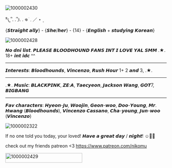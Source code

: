 ![1000002430](https://github.com/user-attachments/assets/65ff011f-971c-40de-8818-106f6cc8d542)

⁹𐔌՞. .՞𐦯. . 𖦹 ׂ 𓈒  ／ ⋆ ۪

{𝙎𝙩𝙧𝙖𝙞𝙜𝙝𝙩 𝙖𝙡𝙡𝙮} - {𝙎𝙝𝙚/𝙝𝙚𝙧} - {14} - {𝙀𝙣𝙜𝙡𝙞𝙨𝙝 + 𝙨𝙩𝙪𝙙𝙮𝙞𝙣𝙜 𝙆𝙤𝙧𝙚𝙖𝙣}

![1000002428](https://github.com/user-attachments/assets/eb5cd9d4-f951-4860-af3d-0660b1058a71)


𝙉𝙤 𝙙𝙣𝙞 𝙡𝙞𝙨𝙩. 𝙋𝙇𝙀𝘼𝙎𝙀 𝘽𝙇𝙊𝙊𝘿𝙃𝙊𝙐𝙉𝘿 𝙁𝘼𝙉𝙎 𝙄𝙉𝙏 𝙄 𝙇𝙊𝙑𝙀 𝙔𝘼𝙇 𝙎𝙈𝙈 .★. 18+ 𝙞𝙣𝙩 𝙞𝙙𝙘 ^^

______
𝙄𝙣𝙩𝙚𝙧𝙚𝙨𝙩𝙨: 𝘽𝙡𝙤𝙤𝙙𝙝𝙤𝙪𝙣𝙙𝙨, 𝙑𝙞𝙣𝙘𝙚𝙣𝙯𝙤, 𝙍𝙪𝙨𝙝 𝙃𝙤𝙪𝙧 1+ 2 𝙖𝙣𝙙 3, .★.
______
.★. 𝙈𝙪𝙨𝙞𝙘: 𝘽𝙇𝘼𝘾𝙆𝙋𝙄𝙉𝙆, 𝙕𝙀:𝘼, 𝙏𝙖𝙚𝙘𝙮𝙚𝙤𝙣, 𝙅𝙖𝙘𝙠𝙨𝙤𝙣 𝙒𝙖𝙣𝙜, 𝙂𝙊𝙏7, 𝘽𝙄𝙂𝘽𝘼𝙉𝙂
_______

𝙁𝙖𝙫 𝙘𝙝𝙖𝙧𝙖𝙘𝙩𝙚𝙧𝙨: 𝙃𝙮𝙚𝙤𝙣-𝙅𝙪, 𝙒𝙤𝙤𝙟𝙞𝙣, 𝙂𝙚𝙤𝙣-𝙬𝙤𝙤, 𝘿𝙤𝙤-𝙔𝙤𝙪𝙣𝙜, 𝙈𝙧. 𝙃𝙬𝙖𝙣𝙜 (𝘽𝙡𝙤𝙤𝙙𝙝𝙤𝙪𝙣𝙙𝙨), 𝙑𝙞𝙣𝙘𝙚𝙣𝙯𝙤 𝘾𝙖𝙨𝙨𝙖𝙣𝙤, 𝘾𝙝𝙖-𝙮𝙤𝙪𝙣𝙜, 𝙅𝙪𝙣-𝙬𝙤𝙤 (𝙑𝙞𝙣𝙘𝙚𝙣𝙯𝙤)

![1000002322](https://github.com/user-attachments/assets/667346b4-9912-4181-b4d9-fc193aa009b0)


  If no one told you today, your loved! 𝙃𝙖𝙫𝙚 𝙖 𝙜𝙧𝙚𝙖𝙩 𝙙𝙖𝙮 / 𝙣𝙞𝙜𝙝𝙩! ☺️🤙🏼

check out my friends patreon <3 https://www.patreon.com/nikomu

<img width="240" height="30" alt="1000002429" src="https://github.com/user-attachments/assets/8b2da31b-0c70-40eb-82a4-e8e5e29595a7" />
